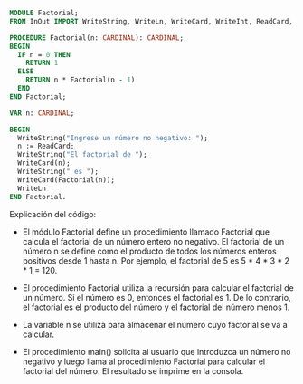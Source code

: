 ```modula-2
MODULE Factorial;
FROM InOut IMPORT WriteString, WriteLn, WriteCard, WriteInt, ReadCard, ReadInt;

PROCEDURE Factorial(n: CARDINAL): CARDINAL;
BEGIN
  IF n = 0 THEN
    RETURN 1
  ELSE
    RETURN n * Factorial(n - 1)
  END
END Factorial;

VAR n: CARDINAL;

BEGIN
  WriteString("Ingrese un número no negativo: ");
  n := ReadCard;
  WriteString("El factorial de ");
  WriteCard(n);
  WriteString(" es ");
  WriteCard(Factorial(n));
  WriteLn
END Factorial.
```

Explicación del código:

* El módulo Factorial define un procedimiento llamado Factorial que calcula el factorial de un número entero no negativo. El factorial de un número n se define como el producto de todos los números enteros positivos desde 1 hasta n. Por ejemplo, el factorial de 5 es 5 * 4 * 3 * 2 * 1 = 120.

* El procedimiento Factorial utiliza la recursión para calcular el factorial de un número. Si el número es 0, entonces el factorial es 1. De lo contrario, el factorial es el producto del número y el factorial del número menos 1.

* La variable n se utiliza para almacenar el número cuyo factorial se va a calcular.

* El procedimiento main() solicita al usuario que introduzca un número no negativo y luego llama al procedimiento Factorial para calcular el factorial del número. El resultado se imprime en la consola.